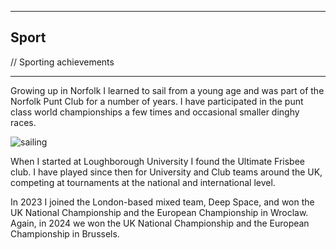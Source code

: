 ***
## Sport
// Sporting achievements

***

Growing up in Norfolk I learned to sail from a young age and was part of the Norfolk Punt Club for a number of years. I have participated in the punt class world championships a few times and occasional smaller dinghy races.

![sailing](https://john-savill.github.io/Media/18d193db-b3bd-4450-b882-b11a5aabf37e.JPG "Sailing at the Punt World Championships")

When I started at Loughborough University I found the Ultimate Frisbee club. I have played since then for University and Club teams around the UK, competing at tournaments at the national and international level.

In 2023 I joined the London-based mixed team, Deep Space, and won the UK National Championship and the European Championship in Wroclaw. Again, in 2024 we won the UK National Championship and the European Championship in Brussels.
